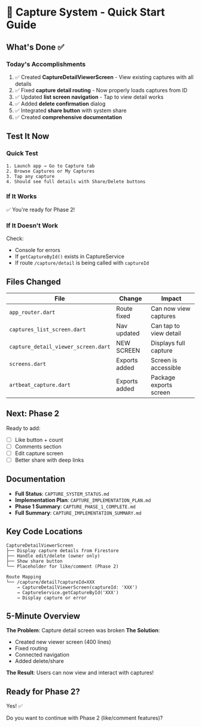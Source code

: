 # 🚀 Capture System - Quick Start Guide

## What's Done ✅

### Today's Accomplishments

1. ✅ Created **CaptureDetailViewerScreen** - View existing captures with all details
2. ✅ Fixed **capture detail routing** - Now properly loads captures from ID
3. ✅ Updated **list screen navigation** - Tap to view detail works
4. ✅ Added **delete confirmation** dialog
5. ✅ Integrated **share button** with system share
6. ✅ Created **comprehensive documentation**

## Test It Now

### Quick Test

```
1. Launch app → Go to Capture tab
2. Browse Captures or My Captures
3. Tap any capture
4. Should see full details with Share/Delete buttons
```

### If It Works

✅ You're ready for Phase 2!

### If It Doesn't Work

Check:

- Console for errors
- If `getCaptureById()` exists in CaptureService
- If route `/capture/detail` is being called with `captureId`

## Files Changed

| File                                | Change        | Impact                 |
| ----------------------------------- | ------------- | ---------------------- |
| `app_router.dart`                   | Route fixed   | Can now view captures  |
| `captures_list_screen.dart`         | Nav updated   | Can tap to view detail |
| `capture_detail_viewer_screen.dart` | NEW SCREEN    | Displays full capture  |
| `screens.dart`                      | Exports added | Screen is accessible   |
| `artbeat_capture.dart`              | Exports added | Package exports screen |

## Next: Phase 2

Ready to add:

- [ ] Like button + count
- [ ] Comments section
- [ ] Edit capture screen
- [ ] Better share with deep links

## Documentation

- **Full Status**: `CAPTURE_SYSTEM_STATUS.md`
- **Implementation Plan**: `CAPTURE_IMPLEMENTATION_PLAN.md`
- **Phase 1 Summary**: `CAPTURE_PHASE_1_COMPLETE.md`
- **Full Summary**: `CAPTURE_IMPLEMENTATION_SUMMARY.md`

## Key Code Locations

```
CaptureDetailViewerScreen
├── Display capture details from Firestore
├── Handle edit/delete (owner only)
├── Show share button
└── Placeholder for like/comment (Phase 2)

Route Mapping
└── /capture/detail?captureId=XXX
    → CaptureDetailViewerScreen(captureId: 'XXX')
    → CaptureService.getCaptureById('XXX')
    → Display capture or error
```

## 5-Minute Overview

**The Problem**: Capture detail screen was broken
**The Solution**:

- Created new viewer screen (400 lines)
- Fixed routing
- Connected navigation
- Added delete/share

**The Result**: Users can now view and interact with captures!

## Ready for Phase 2?

Yes! ✅

Do you want to continue with Phase 2 (like/comment features)?
